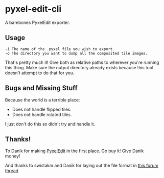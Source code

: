 # pyxel-edit-cli

A barebones PyxelEdit exporter.

## Usage

    -i The name of the .pyxel file you wish to export.
    -o The directory you want to dump all the composited tile images.

That's pretty much it! Give both as relative paths to wherever you're running this thing. Make sure the output directory already exists because this tool doesn't attempt to do that for you.

## Bugs and Missing Stuff

Because the world is a terrible place:

* Does not handle flipped tiles.
* Does not handle rotated tiles.

I just don't do this so didn't try and handle it.

## Thanks!

To Danik for making [PyxelEdit][] in the first place. Go buy it! Give Danik money!

And thanks to swistakm and Danik for laying out the file format in [this forum thread][forumthread].


  [PyxelEdit]: https://pyxeledit.com
  [forumthread]: https://pyxeledit.com/forum/discussion/154/pyxel-format-documentation
